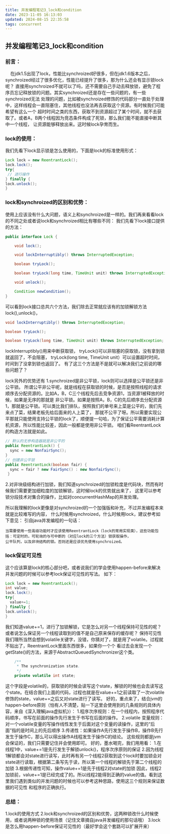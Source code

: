 ```yaml
---
title: 并发编程笔记3_lock和condition
date: 2023-11-05 16:13:03
updated: 2024-08-15 22:35:58
tags: concurrent
---
```

## 并发编程笔记3_lock和condition

### 前言：
&nbsp;&nbsp;&nbsp;&nbsp;在jdk1.5出现了lock，性能比synchroized好很多，但在jdk1.6版本之后，synchroized经过了很多优化，性能已经提升了很多，那为什么还会有显示锁lock呢？
直接用synchroized不就可以了吗，还不需要自己手动去释放锁，避免了程序员忘记释放锁的问题。其实synchroized还是存在一些问题的，有一些synchroized无法
处理的问题，比如被synchroized修饰的代码部分一直处于处理中，这样线程会一直阻塞住，其他线程也没法再去获取这个资源。有时候我们可能希望有这么一个
超时时间之类的东西，获取不到资源超过了某个时间，就不去获取了。或者A，B两个线程因为竞态条件构成了死锁，那么我们能不能直接中断其中一个线程，
让资源能够释放出来。这时候lock孕育而生。

### lock的使用：
我们先看下lock显示锁是怎么使用的，下面是lock的标准使用形式：
```java
Lock lock = new ReentrantLock();
lock.lock();
try{
 // 进行操作
} finally {
lock.unlock();
}
```

### lock和synchroized的区别和优势：
使用上应该没有什么大问题，语义上和synchroized是一样的。我们再来看看lock的不同之处或者说lock和synchroized相比有哪些不同：
我们先看下lock接口提供的方法：
```java
public interface Lock {

    void lock();

    void lockInterruptibly() throws InterruptedException;

    boolean tryLock();

    boolean tryLock(long time, TimeUnit unit) throws InterruptedException;

    void unlock();

    Condition newCondition();
}
```
可以看到lock接口总共六个方法，我们除去正常就应该有的加锁解锁方法lock(),unlock()，
```java
void lockInterruptibly() throws InterruptedException;

boolean tryLock();

boolean tryLock(long time, TimeUnit unit) throws InterruptedException;
```
lockInterruptibly()用来中断获取锁，
tryLock()可以非阻塞的获取锁，没有拿到锁就返回了，不会阻塞，
 tryLock(long time, TimeUnit unit）可以设置超时时间，时间到了没拿到锁也返回了。
 有了这三个方法是不是就可以解决我们之前说的哪些问题了？

lock另外的优势还有
1.synchroized是非公平锁，lock则可以选择是公平锁还是非公平锁。
所谓公平非公平呢，就是线程在获取锁的时候，是否是按照线程的请求顺序去分配资源的。比如A，B，C三个线程先后去竞争资源1，当资源1被释放的时候，如果是无序的那就是
非公平锁。如果是按照A，B，C的先后顺序去分配资源1，那就是公平锁。可以类比我们排队，按照我们的单号来上菜是公平的，我们先来点了菜，结果老板先给后面来的人上菜了，
那就不公平了呀。所以需要实现公平那就只能使用支持公平锁的lock了，顺便提一句哈，为了保证公平需要消耗计算机资源，所以性能比较差，因此一般都是使用非公平锁。
咱们看ReentrantLock的构造方法就是如此。
```java
// 默认的无参构造器就是非公平的
public ReentrantLock() {
  sync = new NonfairSync();
}
// 创建非公平锁
public ReentrantLock(boolean fair) {
  sync = fair ? new FairSync() : new NonfairSync();
 }
```

2.对非块级结构进行加锁，我们知道synchroized的加锁粒度是代码块，然而有时候我们需要更加细粒度的加锁解锁，这时候lock的优势就出来了，
这里可以参考锁分段技术对集合的操作，比如对concurrentHashMap的并发处理。

 所以我理解的lock更像是对synchroized的一个加强版和补充，不过并发编程本来就是比较难写的内容，
 什么时候用synchroized，什么时候用lock，建议参考如下意见：
 引自java并发编程的一句话：
```
当需要使用一些高级功能时才应该使用ReentrantLock（lock的常用实现类），这些功能包括：可定时的，可轮询的与可中断的（对应lock的三个方法）锁获取操作，
公平队列，以及非块结构的锁。否则还是应该优先使用synchroized。
```
### lock保证可见性
这个应该算是lock的核心部分吧，或者说我们的学会使用happen-before来解决并发问题的时候可以参考lock保证可见性的写法。
如下：
```java
Lock lock = new ReentrantLock();
int value;
lock.lock();
try{
  value+=1;
} finally {
lock.unlock();
}
```
我们知道value+=1，进行了加锁解锁，它是怎么对另一个线程保持可见性的呢？或者说怎么保证另一个线程读取到的值不是自己原来保存的缓存呢？
保持可见性我们理所当然会想到volatile关键字，没错，你猜对了，就是用了volatile。过程就不贴出了，ReentrantLock里面东西很多，如果你一个个
看过去会发现一个getState()的方法，来源于AbstractQueuedSynchronizer这个类。
```java
    /**
     * The synchronization state.
     */
    private volatile int state;
```
这个字段是volatile的，获取锁的时候会读写这个state，解锁的时候也会去读写这个state。在结合我们上面的代码，过程也就是在value+=1之前读取了一次volatile
修饰的state，value+=之后又对state进行了读写。
好的，重点来了，结合jvm的happen-before原则（怕有人不清楚，贴一下这里会使用到的几条规则的具体内容，来自《深入理解java虚拟机》）：
1.程序次序规则：在一个线程内，按照程序代码顺序，书写在前面的操作先行发生于书写在后面的操作。
2.volatile 变量规则：对一个volatile变量的写操作线性发生于后面对这个变量的读操作，这里的“后面”指的是时间上的先后顺序
3.传递性：如果操作A先行发生于操作B，操作B先行发生于操作C，那么可以得出操作A线程发生于操作C的结论。
这些规则都是jvm会保证的，我们只需要记住并会使用即可。
好的，墨水喝完，我们用用看：
1.在线程1中，value+=1是先行发生于解锁unlock()，程序次序原则的保证
2.因为线程1解锁都会对state进行读写，此时再有另一个线程2获取到这个lock时要加锁会对state进行读取，根据第二条写先于读，所以第一个线程的解锁先于第二个线程的加锁
3.根据传递性可知，操作value+=1是先于线程2对state的加锁
因此，线程2加锁前，value+=1是已经完成了的。所以线程2能得到正确的value的值。看到这里我们遇到类似的并发问题的时候也可以参考这种思路，使用这三个规则来保证数据的可见性
和程序的正确执行。

### 总结：
1.lock的使用方式
2.lock和synchroized的区别和优势，这两种锁改什么时候使用，或者说两种锁的使用场景（记住文章摘自java并发编程的那句话哦）
3.lock是怎么用happen-before保证可见性的（最好学会这个套路可以扩展开来）
